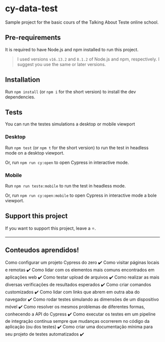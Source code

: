 # cy-data-test

Sample project for the basic cours of the Talking About Teste online school.

## Pre-requirements

It is required to have Node.js and npm installed to run this project.

> I used versions `v16.13.2` and `8.1.2` of Node.js and npm, respectively. I suggest you use the same or later versions.

## Installation

Run `npm install` (or `npm i` for the short version) to install the dev dependencies.

## Tests

You can run the testes simulations a desktop or mobile viewport

### Desktop

Run `npm test` (or `npm t` for the short version) to run the test in headless mode on a desktop viewport.

Or, run `npm run cy:open` to open Cypress in interactive mode.

### Mobile

Run `npm run teste:mobile`  to run the test in headless mode.

Or, run `npm run cy:open:mobile` to open Cypress in interactive mode a bole viewport.

## Support this project

If you want to support this project, leave a ⭐.

___

## Conteudos aprendidos!

Como configurar um projeto Cypress do zero ✔️
Como visitar páginas locais e remotas ✔️
Como lidar com os elementos mais comuns encontrados em aplicações web ✔️
Como testar upload de arquivos ✔️
Como realizar as mais diversas verificações de resultados esperados ✔️
Como criar comandos customizados ✔️
Como lidar com links que abrem em outra aba do navegador ✔️
Como rodar testes simulando as dimensões de um dispositivo móvel ✔️
Como resolver os mesmos problemas de diferentes formas, conhecendo a API do Cypress ✔️
Como executar os testes em um pipeline de integração contínua sempre que mudanças ocorrerem no código da aplicação (ou dos testes) ✔️
Como criar uma documentação mínima para seu projeto de testes automatizados ✔️
